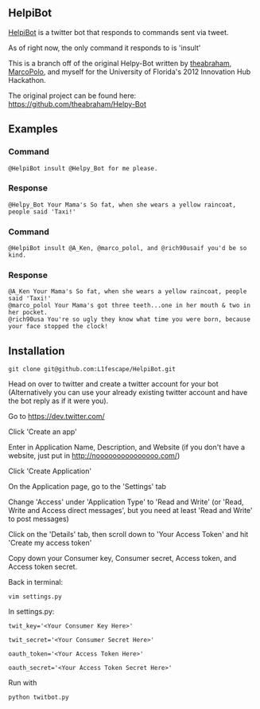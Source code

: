 HelpiBot
--------
[HelpiBot](https://twitter.com/#!/HelpiBot) is a twitter bot that responds to commands sent via tweet.

As of right now, the only command it responds to is 'insult'

This is a branch off of the original Helpy-Bot written by [theabraham](https://github.com/theabraham), [MarcoPolo](https://github.com/MarcoPolo), and myself for the University of Florida's 2012 Innovation Hub Hackathon.

The original project can be found here: https://github.com/theabraham/Helpy-Bot


Examples
--------
### Command
    @HelpiBot insult @Helpy_Bot for me please.
### Response
    @Helpy_Bot Your Mama's So fat, when she wears a yellow raincoat, people said 'Taxi!'

### Command
    @HelpiBot insult @A_Ken, @marco_polol, and @rich90usaif you'd be so kind.
### Response
    @A_Ken Your Mama's So fat, when she wears a yellow raincoat, people said 'Taxi!'
    @marco_polol Your Mama's got three teeth...one in her mouth & two in her pocket.
    @rich90usa You're so ugly they know what time you were born, because your face stopped the clock!

Installation
------------
    git clone git@github.com:L1fescape/HelpiBot.git
Head on over to twitter and create a twitter account for your bot (Alternatively you can use your already existing twitter account and have the bot reply as if it were you).

Go to https://dev.twitter.com/

Click 'Create an app'

Enter in Application Name, Description, and Website (if you don't have a website, just put in http://nooooooooooooooo.com/)

Click 'Create Application'

On the Application page, go to the 'Settings' tab

Change 'Access' under 'Application Type' to 'Read and Write' (or 'Read, Write and Access direct messages', but you need at least 'Read and Write' to post messages)

Click on the 'Details' tab, then scroll down to 'Your Access Token' and hit 'Create my access token'

Copy down your Consumer key, Consumer secret, Access token, and Access token secret.

Back in terminal:

    vim settings.py

In settings.py:

    twit_key='<Your Consumer Key Here>'

    twit_secret='<Your Consumer Secret Here>'

    oauth_token='<Your Access Token Here>'

    oauth_secret='<Your Access Token Secret Here>'

Run with

    python twitbot.py
